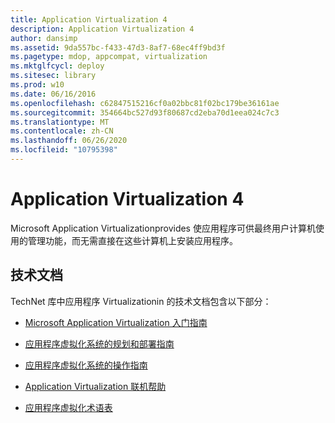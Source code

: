 ```yaml
---
title: Application Virtualization 4
description: Application Virtualization 4
author: dansimp
ms.assetid: 9da557bc-f433-47d3-8af7-68ec4ff9bd3f
ms.pagetype: mdop, appcompat, virtualization
ms.mktglfcycl: deploy
ms.sitesec: library
ms.prod: w10
ms.date: 06/16/2016
ms.openlocfilehash: c62847515216cf0a02bbc81f02bc179be36161ae
ms.sourcegitcommit: 354664bc527d93f80687cd2eba70d1eea024c7c3
ms.translationtype: MT
ms.contentlocale: zh-CN
ms.lasthandoff: 06/26/2020
ms.locfileid: "10795398"
---
```

# Application Virtualization 4


Microsoft Application Virtualizationprovides 使应用程序可供最终用户计算机使用的管理功能，而无需直接在这些计算机上安装应用程序。

## 技术文档


TechNet 库中应用程序 Virtualizationin 的技术文档包含以下部分：

-   [Microsoft Application Virtualization 入门指南](microsoft-application-virtualization-getting-started-guide.md)

-   [应用程序虚拟化系统的规划和部署指南](planning-and-deployment-guide-for-the-application-virtualization-system.md)

-   [应用程序虚拟化系统的操作指南](operations-guide-for-the-application-virtualization-system.md)

-   [Application Virtualization 联机帮助](online-help-for-application-virtualization.md)

-   [应用程序虚拟化术语表](application-virtualization-glossary.md)

 

 





